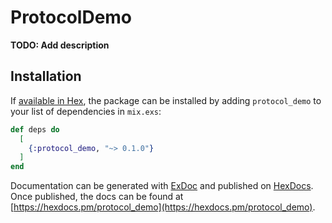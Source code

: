 # ProtocolDemo

**TODO: Add description**

## Installation

If [available in Hex](https://hex.pm/docs/publish), the package can be installed
by adding `protocol_demo` to your list of dependencies in `mix.exs`:

```elixir
def deps do
  [
    {:protocol_demo, "~> 0.1.0"}
  ]
end
```

Documentation can be generated with [ExDoc](https://github.com/elixir-lang/ex_doc)
and published on [HexDocs](https://hexdocs.pm). Once published, the docs can
be found at [https://hexdocs.pm/protocol_demo](https://hexdocs.pm/protocol_demo).

